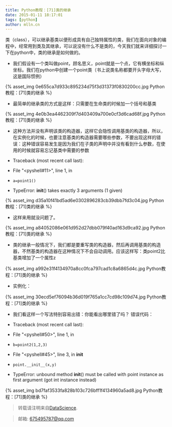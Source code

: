 ```yaml
---
title: Python教程：[71]类的继承
date: 2015-01-11 18:17:01
tags: [python]
author: mlln.cn
---
```

类（class），可以继承基类以便形成具有自己独特属性的类，我们在面向对象的编程中，经常用到类及其继承，可以说没有什么不是类的，今天我们就来详细探讨一下在python中，类的继承是如何做的。

- 我们假设有一个类叫做point，顾名思义，point就是一个点，它有横坐标和纵坐标。我们在python中创建一个point类（书上说类名称都要开头字母大写，这是国际惯例）

{% asset_img 0e655ca7d933c895234d75f3d31373f0830200cc.jpg Python教程：[71]类的继承 %}

- 最简单的继承类的方式是这样：只需要在生命类的时候加一个括号和基类

{% asset_img 4e0b3ea4462309f7d403409a700e0cf3d6cad68f.jpg Python教程：[71]类的继承 %}

- 这种方法并没有声明该类的构造器，这样它会隐性调用基类的构造器，所以，在实例化的时候，也要注意基类的构造器需要哪些参数，不要出现这样的错误：这种错误容易发生是因为我们在子类的声明中并没有看到什么参数，在使用的时候就容易忘记基类中需要的参数

- Traceback (most recent call last):

-   File "<pyshell#11>", line 1, in <module>

-     a=point1()

- TypeError: __init__() takes exactly 3 arguments (1 given)

{% asset_img d35a10f41bd5ad6e0302896283cb39dbb7fd3c04.jpg Python教程：[71]类的继承 %}

- 这样来用就没问题了。

{% asset_img a84052086e061d952d27dbb079f40ad163d9ca92.jpg Python教程：[71]类的继承 %}

- 类的继承一般情况下，我们都是要重写类的构造器，然后再调用基类的构造器，不然基类的构造器在这种情况下不会自动调用。应该这样写：类point2比基类增加了一个属性z

{% asset_img a992e31f4134970a8cc0fca797cad1c8a6865d4c.jpg Python教程：[71]类的继承 %}

- 实例化：

{% asset_img 30ecd5ef76094b36d019f765a1cc7cd98c109d74.jpg Python教程：[71]类的继承 %}

- 我们看这样一个写法特别容易出错：你能看出哪里错了吗？
错误代码：

- Traceback (most recent call last):

-   File "<pyshell#50>", line 1, in <module>

-     b=point2(1,2,3)

-   File "<pyshell#45>", line 3, in __init__

-     point.__init__(x,y)

- TypeError: unbound method __init__() must be called with point instance as first argument (got int instance instead)

{% asset_img bd7faf3533fa828b103c726bff1f4134960a5ad8.jpg Python教程：[71]类的继承 %}

> 转载请注明来自[DataScience](http://mlln.cn).

> 邮箱: 675495787@qq.com 

